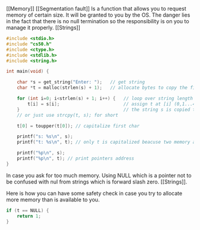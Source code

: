 [[Memory]]
[[Segmentation fault]]
Is a function that allows you to request memory of certain size.
It will be granted to you by the OS.
The danger lies in the fact that there is no null termination so the responsibility is on you to manage it properly. [[Strings]]

```c
#include <stdio.h>
#include "cs50.h"
#include <ctype.h>
#include <stdlib.h>
#include <string.h>

int main(void) {

	char *s = get_string("Enter: ");   // get string
	char *t = malloc(strlen(s) + 1);   // allocate bytes to copy the first string + 1 for null character 

	for (int i=0; i<strlen(s) + 1; i++) {   // loop over string length + 1 for null character
		t[i] = s[i];                        // assign t at [i] (0,1...4) to s at [i]
	}										// the string s is copied to a different memory space called t
	// or just use strcpy(t, s); for short

	t[0] = toupper(t[0]); // capitalize first char

	printf("s: %s\n", s);
	printf("t: %s\n", t); // only t is capitalized beacuse two memory addresses instead of one to whom both pointers point to.

	printf("%p\n", s);
	printf("%p\n", t); // print pointers address
}
```
In case you ask for too much memory.
Using NULL which is a pointer not to be confused with nul from strings
which is forward slash zero. [[Strings]].

Here is how you can have some safety check in case you try to allocate more memory than is available to you.
```c
if (t == NULL) {
	return 1;
}
```